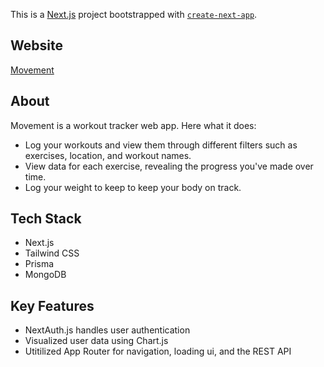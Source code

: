 This is a [Next.js](https://nextjs.org/) project bootstrapped with [`create-next-app`](https://github.com/vercel/next.js/tree/canary/packages/create-next-app).

## Website

[Movement](https://movement-next.vercel.app/)

## About

Movement is a workout tracker web app. Here what it does: 

- Log your workouts and view them through different filters such as exercises, location, and workout names.
- View data for each exercise, revealing the progress you've made over time.
- Log your weight to keep to keep your body on track.

## Tech Stack

- Next.js
- Tailwind CSS
- Prisma
- MongoDB

## Key Features

- NextAuth.js handles user authentication
- Visualized user data using Chart.js
- Utitilized App Router for navigation, loading ui, and the REST API
